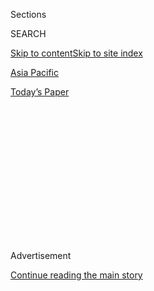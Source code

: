 <div id="app">

<div>

<div>

<div>

<div class="NYTAppHideMasthead css-1q2w90k e1suatyy0">

<div class="section css-ui9rw0 e1suatyy2">

<div class="css-eph4ug er09x8g0">

<div class="css-6n7j50">

</div>

<span class="css-1dv1kvn">Sections</span>

<div class="css-10488qs">

<span class="css-1dv1kvn">SEARCH</span>

</div>

[Skip to content](#site-content)[Skip to site index](#site-index)

</div>

<div id="masthead-section-label" class="css-1wr3we4 eaxe0e00">

[Asia
Pacific](https://www.nytimes.com/section/world/asia)

</div>

<div class="css-10698na e1huz5gh0">

</div>

</div>

<div id="masthead-bar-one" class="section hasLinks css-15hmgas e1csuq9d3">

<div class="css-uqyvli e1csuq9d0">

</div>

<div class="css-1uqjmks e1csuq9d1">

</div>

<div class="css-9e9ivx">

[](https://myaccount.nytimes.com/auth/login?response_type=cookie&client_id=vi)

</div>

<div class="css-1bvtpon e1csuq9d2">

[Today’s
Paper](https://www.nytimes.com/section/todayspaper)

</div>

</div>

</div>

</div>

<div data-aria-hidden="false">

<div id="site-content" data-role="main">

<div>

<div class="css-1aor85t" style="opacity:0.000000001;z-index:-1;visibility:hidden">

<div class="css-1hqnpie">

<div class="css-epjblv">

<span class="css-17xtcya">[Asia
Pacific](/section/world/asia)</span><span class="css-x15j1o">|</span><span class="css-fwqvlz">The
Roots of the Delhi Riots: A Fiery Speech and an
Ultimatum</span>

</div>

<div class="css-k008qs">

<div class="css-1iwv8en">

<span class="css-18z7m18"></span>

<div>

</div>

</div>

<span class="css-1n6z4y">https://nyti.ms/37YsQbb</span>

<div class="css-1705lsu">

<div class="css-4xjgmj">

<div class="css-4skfbu" data-role="toolbar" data-aria-label="Social Media Share buttons, Save button, and Comments Panel with current comment count" data-testid="share-tools">

  - 
  - 
  - 
  - 
    
    <div class="css-6n7j50">
    
    </div>

  - 

</div>

</div>

</div>

</div>

</div>

</div>

<div id="NYT_TOP_BANNER_REGION" class="css-13pd83m">

</div>

<div id="top-wrapper" class="css-1sy8kpn">

<div id="top-slug" class="css-l9onyx">

Advertisement

</div>

[Continue reading the main
story](#after-top)

<div class="ad top-wrapper" style="text-align:center;height:100%;display:block;min-height:250px">

<div id="top" class="place-ad" data-position="top" data-size-key="top">

</div>

</div>

<div id="after-top">

</div>

</div>

<div>

<div id="sponsor-wrapper" class="css-1hyfx7x">

<div id="sponsor-slug" class="css-19vbshk">

Supported by

</div>

[Continue reading the main
story](#after-sponsor)

<div id="sponsor" class="ad sponsor-wrapper" style="text-align:center;height:100%;display:block">

</div>

<div id="after-sponsor">

</div>

</div>

<div class="css-186x18t">

</div>

<div class="css-1vkm6nb ehdk2mb0">

# The Roots of the Delhi Riots: A Fiery Speech and an Ultimatum

</div>

A local Hindu politician told the police to evict a group of Muslim
protesters or he and his men would. Now, 25 have died in some of the
worst violence in years.

<div class="css-79elbk" data-testid="photoviewer-wrapper">

<div class="css-z3e15g" data-testid="photoviewer-wrapper-hidden">

</div>

<div class="css-1a48zt4 ehw59r15" data-testid="photoviewer-children">

![<span class="css-16f3y1r e13ogyst0" data-aria-hidden="true">Shops in
eastern New Delhi were gutted by flames in three days of sectarian
violence.</span><span class="css-cnj6d5 e1z0qqy90" itemprop="copyrightHolder"><span class="css-1ly73wi e1tej78p0">Credit...</span><span><span>Atul
Loke for The New York
Times</span></span></span>](https://static01.nyt.com/images/2020/02/26/world/26INDIA-RIOTS-01/merlin_169567503_4f368702-94ae-405e-b3dc-075149a6bb1f-articleLarge.jpg?quality=75&auto=webp&disable=upscale)

</div>

</div>

<div class="css-18e8msd">

<div class="css-otjvjh epjyd6m0">

<div class="css-nmf14i ey68jwv0" data-aria-hidden="true">

[![Jeffrey
Gettleman](https://static01.nyt.com/images/2018/10/10/multimedia/author-jeffrey-gettleman/author-jeffrey-gettleman-thumbLarge.png
"Jeffrey Gettleman")](https://www.nytimes.com/by/jeffrey-gettleman)[![Suhasini
Raj](https://static01.nyt.com/images/2019/11/22/reader-center/author-Suhasini-Raj/author-Suhasini-Raj-thumbLarge.png
"Suhasini Raj")](https://www.nytimes.com/by/suhasini-raj)[![Sameer
Yasir](https://static01.nyt.com/images/2019/11/22/reader-center/author-sameer-yasir/author-sameer-yasir-thumbLarge.png
"Sameer Yasir")](https://www.nytimes.com/by/sameer-yasir)

</div>

<div class="css-1baulvz">

By [<span class="css-1baulvz" itemprop="name">Jeffrey
Gettleman</span>](https://www.nytimes.com/by/jeffrey-gettleman),
[<span class="css-1baulvz" itemprop="name">Suhasini
Raj</span>](https://www.nytimes.com/by/suhasini-raj) and
[<span class="css-1baulvz last-byline" itemprop="name">Sameer
Yasir</span>](https://www.nytimes.com/by/sameer-yasir)

</div>

</div>

  - 
    
    <div class="css-ld3wwf e16638kd2">
    
    Feb. 26,
    2020
    
    </div>

  - 
    
    <div class="css-4xjgmj">
    
    <div class="css-d8bdto" data-role="toolbar" data-aria-label="Social Media Share buttons, Save button, and Comments Panel with current comment count" data-testid="share-tools">
    
      - 
      - 
      - 
      - 
        
        <div class="css-6n7j50">
        
        </div>
    
      - 
    
    </div>
    
    </div>

</div>

</div>

<div class="section meteredContent css-1r7ky0e" name="articleBody" itemprop="articleBody">

<div class="css-1fanzo5 StoryBodyCompanionColumn">

<div class="css-53u6y8">

NEW DELHI — To many in the eastern Delhi neighborhood where a convulsion
of religious violence erupted this week, it all began with one man.

Kapil Mishra, a local politician with India’s leading Hindu nationalist
party, had just lost an election. Acquaintances in the area, which now
feels like a war zone, said he had been looking for a way to bounce
back.

Mr. Mishra, 39, is known for his outspoken views and flexible politics.
As an upper-caste Hindu from a political family, he had worked for
Amnesty International and Greenpeace, and risen in the ranks of one of
India’s most progressive political organizations. But several years ago
he shifted allegiance across the political spectrum to the Bharatiya
Janata Party, India’s current governing party, which has deep roots in
Hindu supremacist ideology.

</div>

</div>

<div class="css-1fanzo5 StoryBodyCompanionColumn">

<div class="css-53u6y8">

On Sunday, he appeared at a rally against a group of protesters (most of
them women) who were objecting to [a new citizenship
law](https://www.nytimes.com/2019/12/16/world/asia/india-citizenship-protests.html)
widely seen as discriminatory toward Muslims. There he vented his anger
in a fiery speech in which he issued an ultimatum to the police: either
clear out the demonstrators, who were blocking a main road, or he and
his followers would do it
themselves.

<div class="css-79elbk" data-testid="photoviewer-wrapper">

<div class="css-z3e15g" data-testid="photoviewer-wrapper-hidden">

</div>

<div class="css-1a48zt4 ehw59r15" data-testid="photoviewer-children">

<div class="css-zgakxe erfvjey0">

<span class="css-1ly73wi e1tej78p0">Image</span>

<div class="css-zjzyr8">

<div data-testid="lazyimage-container" style="height:376.3555555555555px">

</div>

</div>

</div>

<span class="css-16f3y1r e13ogyst0" data-aria-hidden="true">Kapil Mishra
addressed a rally in New Delhi last
year.</span><span class="css-cnj6d5 e1z0qqy90" itemprop="copyrightHolder"><span class="css-1ly73wi e1tej78p0">Credit...</span><span>Sonu
Mehta/Hindustan Times</span></span>

</div>

</div>

Within hours, the worst Hindu-Muslim violence in India in years was
exploding. Gangs of Hindus and Muslims fought each other with swords and
bats, shops burst into flames, chunks of bricks sailed through the air,
and mobs rained blows on cornered men.

*\[Update:* [*Violence continues in New Delhi, and the police are
criticized*](http://www.nytimes.com/2020/02/27/world/asia/india-violence-hindu-muslim.html)*.\]*

Many Indians, including Hindus, **** believe that Mr. Mishra and his
Hindu nationalist supporters have weaponized a very dangerous mood. In a
Hindu majority nation, with a Hindu nationalist government that has
allowed the [killers of Muslims to go
unpunished,](https://www.nytimes.com/2019/02/18/world/asia/india-cow-religious-attacks.html)
fear has been growing that violent Hindu extremism could spin out of
control.

“Kapil Mishra should be in jail,” said Rupesh Bathla, a businessman who
says he has known Mr. Mishra since they were teenagers. “He started
communal riots. He planted hatred in other people’s hearts.”

By Wednesday, at least 25 people had died, hospital officials said, most
from gunshot wounds. Several witnesses said that the live fire came from
the direction of the police officers, and the dead included Hindus as
well as Muslims.

</div>

</div>

<div class="css-1fanzo5 StoryBodyCompanionColumn">

<div class="css-53u6y8">

Though property belonging to Hindus was burned, the destruction was much
heavier on the Muslim side. In Muslim areas, shop after shop was
destroyed and entire markets were burned down. Dozens of Muslim
residents have accused police officers of standing passively by while
the destruction was underway.

On Wednesday, the few people out on the streets walked quietly past the
blackened car hulks and smashed homes. The whiff of charred materials
still hung in the air, in what some scholars said was an eerie echo of
previous religious bloodletting in India.

</div>

</div>

<div class="css-79elbk" data-testid="photoviewer-wrapper">

<div class="css-z3e15g" data-testid="photoviewer-wrapper-hidden">

</div>

<div class="css-1a48zt4 ehw59r15" data-testid="photoviewer-children">

![<span class="css-16f3y1r e13ogyst0" data-aria-hidden="true">Police
officers patrolling the streets of Jafarabad in East Delhi on
Wednesday.</span><span class="css-cnj6d5 e1z0qqy90" itemprop="copyrightHolder"><span class="css-1ly73wi e1tej78p0">Credit...</span><span>Atul
Loke for The New York
Times</span></span>](https://static01.nyt.com/images/2020/03/26/world/26india-riots-2sub/merlin_169575168_7617361c-f461-495a-b18f-4e90866be30f-articleLarge.jpg?quality=75&auto=webp&disable=upscale)

</div>

</div>

<div class="css-1fanzo5 StoryBodyCompanionColumn">

<div class="css-53u6y8">

“On the whole, the Delhi riots of this week are now beginning to look
like a pogrom, à la Gujarat 2002 and Delhi 1984,” said Ashutosh
Varshney, the director of the Center for Contemporary South Asia at
Brown University.

While the death toll is nowhere near that of those earlier bouts, the
episodes shared a disturbing similarity, Mr. Varshney said, with “mobs
unleashing savage violence while the cops look away, or join the mob,
instead of neutrally intervening to crush the riot.”

With the violence cooling down for the moment, Prime Minister Narendra
Modi, who hosted President Trump as the fighting raged, broke his
silence on Wednesday after Mr. Trump had departed, urging people[in a
Twitter
post](https://twitter.com/narendramodi/status/1232581653916155912) to
“maintain peace and brotherhood at all times.” He added, “Peace and
harmony are central to our ethos.”

As night fell on Wednesday, a few sporadic attacks were reported, but no
large-scale mayhem. The police, armed now with assault rifles, had been
reinforced with paramilitary troops.

</div>

</div>

<div class="css-1fanzo5 StoryBodyCompanionColumn">

<div class="css-53u6y8">

In the area that suffered the worst in the fighting, many residents laid
blame on Mr. Mishra, who declined a request for an interview. But [in a
Twitter
post](https://twitter.com/KapilMishra_IND/status/1232292773581217794?s=20),
he said, “It’s not a crime to ask for blocked roads to be opened. It’s
not a crime to tell the truth. I don’t fear this massive hate campaign
against me.”

</div>

</div>

![<span class="css-16f3y1r e13ogyst0">The street clashes in New Delhi
were sporadic on Wednesday after more than 20 people died in three days
of sectarian violence in India’s
capital.</span><span class="css-cch8ym"><span class="css-1dv1kvn">Credit</span><span class="css-cnj6d5 e1z0qqy90" itemprop="copyrightHolder"><span class="css-1ly73wi e1tej78p0">Credit...</span><span>Dinesh
Joshi/Associated
Press</span></span></span>](https://static01.nyt.com/images/2020/02/26/world/26india1/merlin_169553361_221053fb-584c-4b7b-b3f3-a3ce0f6b36f1-videoSixteenByNine3000.jpg)

<div class="css-1fanzo5 StoryBodyCompanionColumn">

<div class="css-53u6y8">

Mr. Mishra had said in his speech that he did not want to create trouble
before Mr. Trump left the country on Tuesday night. But as Sunday
evening approached, gangs of Hindu and Muslim men began throwing rocks
at one another, and that quickly spawned far greater violence.

At a court hearing on the riots on Wednesday, a judge pressed police
officials about why they had not watched videos of Mr. Mishra’s
incendiary speech — an indication, the judge implied, that they had not
seriously investigated the sources of the violence.

“This is really concerning,” said the judge, S. Muralidhar, according to
[LiveLaw](https://twitter.com/LiveLawIndia/status/1232617825820381184),
a legal news website. “There are so many TVs in your office, how can a
police officer say that he hasn’t watched the videos? I’m really
appalled by the state of affairs of the Delhi Police.”

Mr. Mishra’s supporters said the majority of people in the community had
backed his effort to evict the protesters. “How could our kids get to
school with those protesters blocking the road?” said Alok Kumar Gupta,
a retired military officer who lives near the protest area. “Kapil
Mishra was only trying to
help.”

</div>

</div>

<div class="css-79elbk" data-testid="photoviewer-wrapper">

<div class="css-z3e15g" data-testid="photoviewer-wrapper-hidden">

</div>

<div class="css-1a48zt4 ehw59r15" data-testid="photoviewer-children">

<div class="css-1xdhyk6 erfvjey0">

<span class="css-1ly73wi e1tej78p0">Image</span>

<div class="css-zjzyr8">

<div data-testid="lazyimage-container" style="height:257.77777777777777px">

</div>

</div>

</div>

<span class="css-16f3y1r e13ogyst0" data-aria-hidden="true">A mosque
burned by rioters in Mustafabad in East
Delhi.</span><span class="css-cnj6d5 e1z0qqy90" itemprop="copyrightHolder"><span class="css-1ly73wi e1tej78p0">Credit...</span><span>Atul
Loke for The New York Times</span></span>

</div>

</div>

<div class="css-1fanzo5 StoryBodyCompanionColumn">

<div class="css-53u6y8">

But others wonder if Mr. Mishra was trying to make a name for himself in
Hindu nationalist circles. He had been elected to the local assembly in
Delhi in 2015 from the progressive Aam Aadmi Party, but eventually fell
out with his colleagues and defected to Mr. Modi’s Bharatiya Janata
Party, or B.J.P.

He then started espousing Hindu nationalist views and vilifying Muslims,
more out of political expediency than true belief, argued Mr. Bathla,
who claims to have known Mr. Mishra for 30 years.

“When he was younger he wasn’t like that,” he said. “He was chill.”

Just a few weeks before the Feb. 8 local assembly elections, Mr. Mishra
posted what was widely viewed as an incendiary Twitter message, framing
the contest as [“India vs
Pakistan.”](https://twitter.com/KapilMishra_IND/status/1220213605359992833)

</div>

</div>

<div class="css-cfo9c3">

</div>

<div class="css-1fanzo5 StoryBodyCompanionColumn">

<div class="css-53u6y8">

After he lost the race, several people said he took the hard line
against the mostly Muslim protesters as a way to improve his standing in
the B.J.P.

“He wasn’t getting much attention from the higher-ups,” said Hasrat Ali,
a legal officer who lives the same area where Mr. Mishra’s family lived
for many years. “This was all a plan to get a firmer position.”

At least one other politician in Mr. Modi’s party is now distancing
himself from Mr. Mishra. “Whoever has done this, strict action must be
taken,” said the politician, Gautam Gambhir, a member of Parliament from
the area. “Kapil Mishra’s speech is not acceptable.”

</div>

</div>

<div class="css-1fanzo5 StoryBodyCompanionColumn">

<div class="css-53u6y8">

[Protests against the new citizenship
law](https://www.nytimes.com/2020/01/17/world/asia/india-protests-aishe-ghosh.html),
which makes it easier for non-Muslim migrants to become full-fledged
Indian citizens, have flared intermittently since December. There has
been a subtext of religious differences, with most of India’s Muslims
objecting to the law and many Hindus supporting it. But this past week
was the first time the protests turned large numbers of Hindus and
Muslims violently against one
another.

</div>

</div>

<div class="css-79elbk" data-testid="photoviewer-wrapper">

<div class="css-z3e15g" data-testid="photoviewer-wrapper-hidden">

</div>

<div class="css-1a48zt4 ehw59r15" data-testid="photoviewer-children">

<div class="css-1xdhyk6 erfvjey0">

<span class="css-1ly73wi e1tej78p0">Image</span>

<div class="css-zjzyr8">

<div data-testid="lazyimage-container" style="height:252.62222222222223px">

</div>

</div>

</div>

<span class="css-16f3y1r e13ogyst0" data-aria-hidden="true">The body of
a man killed in the clashes was moved in New Delhi on
Wednesday.</span><span class="css-cnj6d5 e1z0qqy90" itemprop="copyrightHolder"><span class="css-1ly73wi e1tej78p0">Credit...</span><span>Adnan
Abidi/Reuters</span></span>

</div>

</div>

<div class="css-1fanzo5 StoryBodyCompanionColumn">

<div class="css-53u6y8">

Most of India’s Muslims distrust the B.J.P. and point to the [sectarian
killing
frenzy](https://www.nytimes.com/interactive/2014/04/06/world/asia/modi-gujarat-riots-timeline.html#/#time287_8514)
that claimed the lives of more than 1,000 people, almost 800 of them
Muslims, in Gujarat State in 2002 when Mr. Modi was its chief minister.

Mr. Modi and his state government were accused of quietly ordering the
police to stand by as the violence raged. He has denied those
accusations, and in 2012, an investigative panel for the Supreme Court
[found no evidence to support
them.](http://archive.indianexpress.com/news/SIT-report-clears-Modi--61-others/935226)

But until he became prime minister in 2014, Mr. Modi was banned from
entering the United States. And since he came to power, violence against
Muslims, including [mob
lynchings](https://www.nytimes.com/2019/02/18/world/asia/india-cow-religious-attacks.html),
has increased sharply.

Muslim families in northeast Delhi are now abandoning their homes.
Several said in interviews that they no longer felt safe.

Asgar Ali, whose grocery shop was burned to the ground on Tuesday, said
there was no difference between police officers and Hindu mobs. He said
he was fleeing his home, where he had lived for 20 years, knowing that
he might never return.

</div>

</div>

<div class="css-1fanzo5 StoryBodyCompanionColumn">

<div class="css-53u6y8">

“I built this house with my blood and sweat,” Mr. Ali said. “Now, I have
been reduced to a homeless pauper. I have lost
everything.”

</div>

</div>

<div class="css-79elbk" data-testid="photoviewer-wrapper">

<div class="css-z3e15g" data-testid="photoviewer-wrapper-hidden">

</div>

<div class="css-1a48zt4 ehw59r15" data-testid="photoviewer-children">

<div class="css-1xdhyk6 erfvjey0">

<span class="css-1ly73wi e1tej78p0">Image</span>

<div class="css-zjzyr8">

<div data-testid="lazyimage-container" style="height:257.77777777777777px">

</div>

</div>

</div>

<span class="css-16f3y1r e13ogyst0" data-aria-hidden="true">Mourning a
victim of the clashes outside a mortuary in New Delhi on
Wednesday.</span><span class="css-cnj6d5 e1z0qqy90" itemprop="copyrightHolder"><span class="css-1ly73wi e1tej78p0">Credit...</span><span>Altaf
Qadri/Associated Press</span></span>

</div>

</div>

<div class="css-1fanzo5 StoryBodyCompanionColumn">

<div class="css-53u6y8">

Shalini Venugopal contributed reporting.

</div>

</div>

<div>

</div>

</div>

<div>

</div>

<div>

</div>

<div>

</div>

<div>

<div id="bottom-wrapper" class="css-1ede5it">

<div id="bottom-slug" class="css-l9onyx">

Advertisement

</div>

[Continue reading the main
story](#after-bottom)

<div id="bottom" class="ad bottom-wrapper" style="text-align:center;height:100%;display:block;min-height:90px">

</div>

<div id="after-bottom">

</div>

</div>

</div>

</div>

</div>

## Site Index

<div>

</div>

## Site Information Navigation

  - [© <span>2020</span> <span>The New York Times
    Company</span>](https://help.nytimes.com/hc/en-us/articles/115014792127-Copyright-notice)

<!-- end list -->

  - [NYTCo](https://www.nytco.com/)
  - [Contact
    Us](https://help.nytimes.com/hc/en-us/articles/115015385887-Contact-Us)
  - [Work with us](https://www.nytco.com/careers/)
  - [Advertise](https://nytmediakit.com/)
  - [T Brand Studio](http://www.tbrandstudio.com/)
  - [Your Ad
    Choices](https://www.nytimes.com/privacy/cookie-policy#how-do-i-manage-trackers)
  - [Privacy](https://www.nytimes.com/privacy)
  - [Terms of
    Service](https://help.nytimes.com/hc/en-us/articles/115014893428-Terms-of-service)
  - [Terms of
    Sale](https://help.nytimes.com/hc/en-us/articles/115014893968-Terms-of-sale)
  - [Site
    Map](https://spiderbites.nytimes.com)
  - [Help](https://help.nytimes.com/hc/en-us)
  - [Subscriptions](https://www.nytimes.com/subscription?campaignId=37WXW)

</div>

</div>

</div>

</div>
